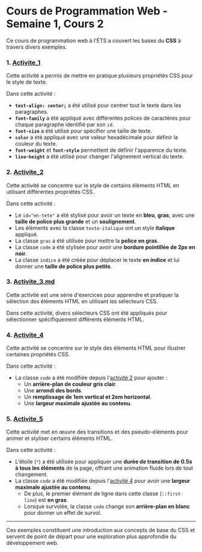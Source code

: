 # Cours de Programmation Web - Semaine 1, Cours 2

Ce cours de programmation web à l'ÉTS a couvert les bases du **CSS** à travers divers exemples.


### 1. [Activite_1](Activite_1/styles.css)

Cette activité a permis de mettre en pratique plusieurs propriétés CSS pour le style de texte.

Dans cette activité :
- **`text-align: center;`** a été utilisé pour centrer tout le texte dans les paragraphes.
- **`font-family`** a été appliqué avec différentes polices de caractères pour chaque paragraphe identifié par son `id`.
- **`font-size`** a été utilisé pour spécifier une taille de texte.
- **`color`** a été appliqué avec une valeur hexadécimale pour définir la couleur du texte.
- **`font-weight`** et **`font-style`** permettent de définir l'apparence du texte.
- **`line-height`** a été utilisé pour changer l'alignement vertical du texte.

### 2. [Activite_2](Activite_2/styles.css)

Cette activité se concentre sur le style de certains éléments HTML en utilisant différentes propriétés CSS.

Dans cette activité :
- Le `id="en-tete"` a été stylisé pour avoir un texte en **bleu**, **gras**, avec une **taille de police plus grande** et un **soulignement**.
- Les éléments avec la classe `texte-italique` ont un style **italique** appliqué.
- La classe `gras` a été utilisée pour mettre la **police en gras**.
- La classe `code` a été stylisée pour avoir une **bordure pointillée de 2px en noir**.
- La classe `indice` a été créée pour déplacer le texte **en indice** et lui donner une **taille de police plus petite**.

### 3. [Activite_3.md](Activite_3.md)

Cette activité est une série d'exercices pour apprendre et pratiquer la sélection des éléments HTML en utilisant les sélecteurs CSS.

Dans cette activité, divers sélecteurs CSS ont été appliqués pour sélectionner spécifiquement différents éléments HTML.

### 4. [Activite_4](Activite_4/styles.css)

Cette activité se concentre sur le style des éléments HTML pour illustrer certaines propriétés CSS.

Dans cette activité :
- La classe `code` a été modifiée depuis l'[activité 2](###-2.-Activite_2) pour ajouter :
    - Un **arrière-plan de couleur gris clair**.
    - Une **arrondi des bords**.
    - Un **remplissage de 1em vertical et 2em horizontal**.
    - Une **largeur maximale ajustée au contenu**.

### 5. [Activite_5](Activite_5/styles.css)

Cette activité met en œuvre des transitions et des pseudo-éléments pour animer et styliser certains éléments HTML.

Dans cette activité :
- L'étoile (`*`) a été utilisée pour appliquer une **durée de transition de 0.5s à tous les éléments** de la page, offrant une animation fluide lors de tout changement.
- La classe `code` a été modifiée depuis l'[activité 4](###-4.-Activite_4) pour avoir une **largeur maximale ajustée au contenu**.
  - De plus, le premier élément de ligne dans cette classe (`::first-line`) est **en gras**.
  - Lorsque survolée, la classe `code` change son **arrière-plan en blanc** pour donner un effet de survol.

---

Ces exemples constituent une introduction aux concepts de base du CSS et servent de point de départ pour une exploration plus approfondie du développement web.
